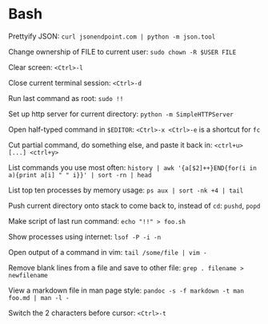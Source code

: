 # Bash

Prettyify JSON: `curl jsonendpoint.com | python -m json.tool`

Change ownership of FILE to current user: `sudo chown -R $USER FILE`

Clear screen: `<Ctrl>-l`

Close current terminal session: `<Ctrl>-d`

Run last command as root: `sudo !!`

Set up http server for current directory: `python -m SimpleHTTPServer`

Open half-typed command in `$EDITOR`: `<Ctrl>-x <Ctrl>-e` is a shortcut for `fc`

Cut partial command, do something else, and paste it back in: `<ctrl+u> [...] <ctrl+y>`

List commands you use most often: `history | awk '{a[$2]++}END{for(i in a){print a[i] " " i}}' | sort -rn | head`

List top ten processes by memory usage: `ps aux | sort -nk +4 | tail`

Push current directory onto stack to come back to, instead of `cd`: `pushd`, `popd`

Make script of last run command: `echo "!!" > foo.sh`

Show processes using internet: `lsof -P -i -n`

Open output of a command in vim: `tail /some/file | vim -`

Remove blank lines from a file and save to other file: `grep . filename > newfilename`

View a markdown file in man page style: `pandoc -s -f markdown -t man foo.md | man -l -`

Switch the 2 characters before cursor: `<Ctrl>-t`
